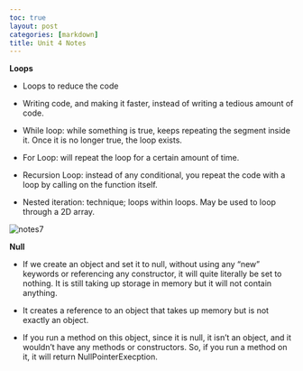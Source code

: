 ```yaml
---
toc: true
layout: post
categories: [markdown]
title: Unit 4 Notes
---
```


**Loops**

- Loops to reduce the code
- Writing code, and making it faster, instead of writing a tedious amount of code. 


- While loop: while something is true, keeps repeating the segment inside it. Once it is no longer true, the loop exists. 


- For Loop: will repeat the loop for a certain amount of time.

- Recursion Loop: instead of any conditional, you repeat the code with a loop by calling on the function itself. 


- Nested iteration: technique; loops within loops. May be used to loop through a 2D array. 

![notes7](https://user-images.githubusercontent.com/89221238/200906974-158cfbe6-44f7-4491-9a1f-1f678e90f85b.png)


**Null**

- If we create an object and set it to null, without using any “new” keywords or referencing any constructor, it will quite literally be set to nothing. It is still taking up storage in memory but it will not contain anything. 

- It creates a reference to an object that takes up memory but is not exactly an object.

- If you run a method on this object, since it is null, it isn’t an object, and it wouldn’t have any methods or constructors. So, if you run a method on it, it will return NullPointerExecption. 
